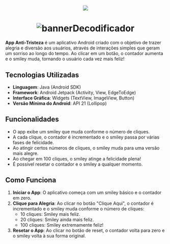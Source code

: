 
<h1 align="center">
  <img src="https://readme-typing-svg.herokuapp.com/?font=Silkscreen&size=35&center=true&vCenter=true&width=700&height=70&duration=5000&lines=App+Anti+Tristeza" />
</h1>

<h1 align="center">
  <img alt="bannerDecodificador" title="bannerDecodificador" src="./assets/Video_AppAntiTriteza.gif" />
</h1>

**App Anti-Tristeza** é um aplicativo Android criado com o objetivo de trazer alegria e diversão aos usuários, através de interações simples que geram um sorriso ao longo do tempo. Ao clicar em um botão, o contador aumenta e o smiley muda, tornando o usuário cada vez mais feliz!

## Tecnologias Utilizadas

- **Linguagem**: Java (Android SDK)
- **Framework**: Android Jetpack (Activity, View, EdgeToEdge)
- **Interface Gráfica**: Widgets (TextView, ImageView, Button)
- **Versão Mínima do Android**: API 21 (Lollipop)

## Funcionalidades

- O app exibe um smiley que muda conforme o número de cliques.
- A cada clique, o contador é incrementado e o smiley passa por várias fases de felicidade.
- Ao atingir certos números de cliques, o smiley muda para uma versão mais alegre.
- Ao chegar em 100 cliques, o smiley atinge a felicidade plena!
- É possível resetar o contador e o smiley a qualquer momento.

## Como Funciona

1. **Iniciar o App**: O aplicativo começa com um smiley básico e o contador em zero.
2. **Clique para Alegria**: Ao clicar no botão "Clique Aqui", o contador é incrementado e o smiley muda conforme o número de cliques:
   - 10 cliques: Smiley mais feliz.
   - 20 cliques: Smiley ainda mais feliz.
   - 100 cliques: Smiley extremamente feliz!
3. **Resetar o App**: Ao clicar no botão de reset, o contador volta para zero e o smiley volta à sua forma original.
